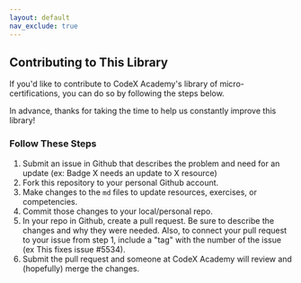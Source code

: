 ```yaml
---
layout: default
nav_exclude: true
---
```

## Contributing to This Library

If you'd like to contribute to CodeX Academy's library of micro-certifications, you can do so by following the steps below.

In advance, thanks for taking the time to help us constantly improve this library!

### Follow These Steps

1. Submit an issue in Github that describes the problem and need for an update (ex: Badge X needs an update to X resource)
2. Fork this repository to your personal Github account.
3. Make changes to the `md` files to update resources, exercises, or competencies.
4. Commit those changes to your local/personal repo.
5. In your repo in Github, create a pull request. Be sure to describe the changes and why they were needed. Also, to connect your pull request to your issue from step 1, include a "tag" with the number of the issue (ex This fixes issue #5534).
6. Submit the pull request and someone at CodeX Academy will review and (hopefully) merge the changes.
